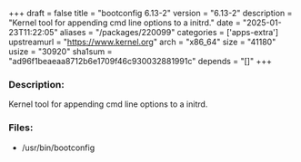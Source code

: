 +++
draft = false
title = "bootconfig 6.13-2"
version = "6.13-2"
description = "Kernel tool for appending cmd line options to a initrd."
date = "2025-01-23T11:22:05"
aliases = "/packages/220099"
categories = ['apps-extra']
upstreamurl = "https://www.kernel.org"
arch = "x86_64"
size = "41180"
usize = "30920"
sha1sum = "ad96f1beaeaa8712b6e1709f46c930032881991c"
depends = "[]"
+++
### Description: 
Kernel tool for appending cmd line options to a initrd.

### Files: 
* /usr/bin/bootconfig
